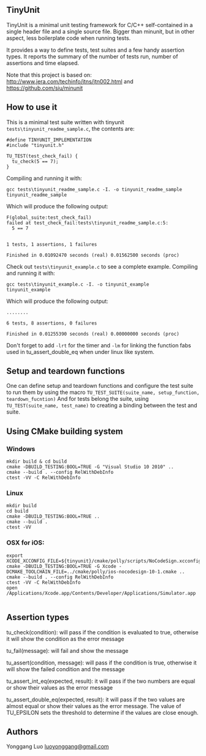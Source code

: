 ## TinyUnit

TinyUnit is a minimal unit testing framework for C/C++ self-contained in a
single header file and a single source file. Bigger than minunit, but in other 
aspect, less boilerplate code when running tests.

It provides a way to define tests, test suites and a few handy assertion
types. It reports the summary of the number of tests run, number of assertions
and time elapsed.

Note that this project is based on:
http://www.jera.com/techinfo/jtns/jtn002.html and https://github.com/siu/minunit

## How to use it

This is a minimal test suite written with tinyunit `tests\tinyunit_readme_sample.c`, the contents are:
```
#define TINYUNIT_IMPLEMENTATION
#include "tinyunit.h"

TU_TEST(test_check_fail) {
  tu_check(5 == 7);
}
```
Compiling and running it with:
```
gcc tests\tinyunit_readme_sample.c -I. -o tinyunit_readme_sample
tinyunit_readme_sample
```

Which will produce the following output:
```
F(global_suite:test_check_fail)
failed at test_check_fail:tests\tinyunit_readme_sample.c:5:
  5 == 7


1 tests, 1 assertions, 1 failures

Finished in 0.01092470 seconds (real) 0.01562500 seconds (proc)
```

Check out `tests\tinyunit_example.c` to see a complete example.
Compiling and running it with:
```
gcc tests\tinyunit_example.c -I. -o tinyunit_example
tinyunit_example
```
Which will produce the following output:
```
........

6 tests, 8 assertions, 0 failures

Finished in 0.01255390 seconds (real) 0.00000000 seconds (proc)
```

Don't forget to add `-lrt` for the timer and `-lm` for linking the function fabs
used in tu_assert_double_eq when under linux like system.

## Setup and teardown functions

One can define setup and teardown functions and
configure the test suite to run them by using the macro
`TU_TEST_SUITE(suite_name, setup_function, teardown_fucntion)`
And for tests belong the suite, using `TU_TEST(suite_name, test_name)`
to creating a binding between the test and suite.

## Using CMake building system

### Windows
```
mkdir build & cd build
cmake -DBUILD_TESTING:BOOL=TRUE -G "Visual Studio 10 2010" ..
cmake --build . --config RelWithDebInfo
ctest -VV -C RelWithDebInfo
```

### Linux
```
mkdir build
cd build
cmake -DBUILD_TESTING:BOOL=TRUE ..
cmake --build .
ctest -VV
```

### OSX for iOS:
```
export XCODE_XCCONFIG_FILE=${tinyunit}/cmake/polly/scripts/NoCodeSign.xcconfig
cmake -DBUILD_TESTING:BOOL=TRUE -G Xcode -DCMAKE_TOOLCHAIN_FILE=../cmake/polly/ios-nocodesign-10-1.cmake ..
cmake --build . --config RelWithDebInfo
ctest -VV -C RelWithDebInfo
open /Applications/Xcode.app/Contents/Developer/Applications/Simulator.app


```

## Assertion types

tu_check(condition): will pass if the condition is evaluated to true, otherwise
it will show the condition as the error message

tu_fail(message): will fail and show the message

tu_assert(condition, message): will pass if the condition is true, otherwise it
will show the failed condition and the message

tu_assert_int_eq(expected, result): it will pass if the two numbers are
equal or show their values as the error message

tu_assert_double_eq(expected, result): it will pass if the two values
are almost equal or show their values as the error message. The value of
TU_EPSILON sets the threshold to determine if the values are close enough.

## Authors

Yonggang Luo <luoyonggang@gmail.com>
